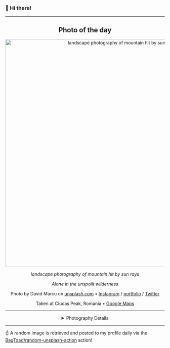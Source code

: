 ### 👋 Hi there!

----
<div align="center">

## Photo of the day
  
  <a href="https://unsplash.com/photos/landscape-photography-of-mountain-hit-by-sun-rays-78A265wPiO4"><img width="720" src="https://images.unsplash.com/photo-1469474968028-56623f02e42e?crop=entropy&cs=tinysrgb&fit=max&fm=jpg&ixid=M3w1NTI0NDl8MHwxfHJhbmRvbXx8fHx8fHx8fDE3MTM5Mzg0MzJ8&ixlib=rb-4.0.3&q=80&w=1080" alt="landscape photography of mountain hit by sun rays"></a>
  
  <em>landscape photography of mountain hit by sun rays</em>
  
  <em>Alone in the unspoilt wilderness</em>

  Photo by David Marcu on [unsplash.com](https://unsplash.com/) • [Instagram](https://instagram.com/marcu.david) / [portfolio](https://www.instagram.com/marcu.david/) / [Twitter](https://twitter.com/dmqwe)
  
  Taken at Ciucaș Peak, Romania • [Google Maps](https://www.google.com/maps/search/?api=1&query=45.5217138,25.9261894)
  
  ---
  
<details>
<summary>Photography Details</summary>
  
| Parameter     | Value |
| ------------- | ----- |
| Camera Model  | NIKON D90 |
| Exposure Time | 1/200 |
| Aperture      | 8.0 |
| Focal Length  | 35.0 |
| ISO           | 100 |
| Location      | Ciucaș Peak, Romania (Romania) |
| Coordinates   | Latitude 45.5217138, Longitude 25.9261894 |

### Map

```geojson
        {
            "type": "FeatureCollection",
            "features": [
                {
                    "type": "Feature",
                    "properties": {},
                    "geometry": {
                        "coordinates": [
                            25.9261894,
                            45.5217138
                        ],
                        "type": "Point"
                    },
                    "id": 1
                },
                {
                    "type": "Feature",
                    "properties": {},
                    "geometry": {
                        "coordinates": [
                            [
                                26.2261894,
                                45.8217138
                            ],
                            [
                                26.2261894,
                                45.2217138
                            ],
                            [
                                25.626189399999998,
                                45.2217138
                            ],
                            [
                                25.626189399999998,
                                45.8217138
                            ],
                            [
                                26.2261894,
                                45.8217138
                            ]
                        ],
                        "type": "LineString"
                    }
                }
            ]
        }
```

</details>

</div>

----

☝️ A random image is retrieved and posted to my profile daily via the [BagToad/random-unsplash-action](https://github.com/BagToad/random-unsplash-action) action!
